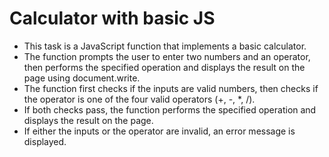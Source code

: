 # Calculator with basic JS
* This task is a JavaScript function that implements a basic calculator. 
* The function prompts the user to enter two numbers and an operator, then performs the specified operation and displays the result on the page using document.write.
* The function first checks if the inputs are valid numbers, then checks if the operator is one of the four valid operators (+, -, *, /). 
* If both checks pass, the function performs the specified operation and displays the result on the page. 
* If either the inputs or the operator are invalid, an error message is displayed. 